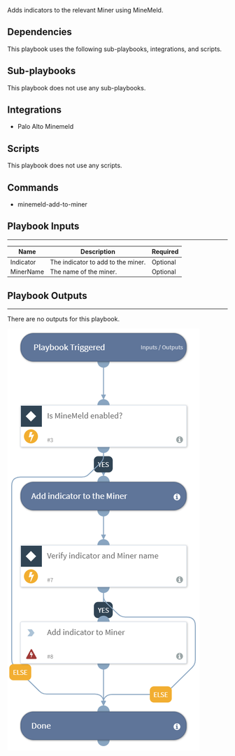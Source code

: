 Adds indicators to the relevant Miner using MineMeld.

## Dependencies
This playbook uses the following sub-playbooks, integrations, and scripts.

## Sub-playbooks
This playbook does not use any sub-playbooks.

## Integrations
* Palo Alto Minemeld

## Scripts
This playbook does not use any scripts.

## Commands
* minemeld-add-to-miner

## Playbook Inputs
---

| **Name** | **Description** | **Required** |
| --- | --- | --- | 
| Indicator | The indicator to add to the miner. | Optional |
| MinerName | The name of the miner. |Optional |

## Playbook Outputs
---
There are no outputs for this playbook.

![Add_Indicator_to_Miner_Palo_Alto_MineMeld](https://github.com/demisto/content/blob/1bdd5229392bd86f0cc58265a24df23ee3f7e662/docs/images/playbooks/Add_Indicator_to_Miner_Palo_Alto_MineMeld.png)
